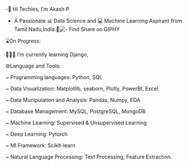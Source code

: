 -👋 Hi Techies, I’m Akash P
- A Passionate 📊 Data Science and 💻 Machine Learning Aspirant from Tamil Nadu,India.📍![- Find   Share on GIPHY](https://github.com/akash25600/akash25600/assets/153791389/c5145ef9-2a61-47de-ab1e-18202ad83294)



⌛On Progress:

👨🏻‍💻 I’m currently learning Django,

⚙️Language and Tools:

~ Programming languages: Python, SQL

~ Data Visualization: Matplotlib, seaborn, Plotly, PowerBI, Excel

~ Data Munipulation and Analysis: Pandas, Numpy, EDA

~ Database Management: MySQL, PostgreSQL, MongoDB

~ Machine Learning: Supervised & Unsupervised Learning

~ Deep Learning: Pytorch

~ Ml Framework: Scikit-learn

~ Natural Language Processing: Text Processing, Feature Extraction.



<!---
akash25600/akash25600 is a ✨ special ✨ repository because its `README.md` (this file) appears on your GitHub profile.
You can click the Preview link to take a look at your changes.
--->
